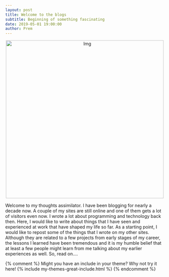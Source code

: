 ```yaml
---
layout: post
title: Welcome to the blogs
subtitle: Beginning of something fascinating
date: 2019-05-01 19:00:00
author: Prem
---
```


<div class="block">
          <center><img src="{{ site.baseurl }}/img/prem.png" alt="Img" style="width:500px;"/></center>
          </div>

Welcome to my thoughts assimilator. I have been blogging for nearly a decade now. A couple of my sites are still online and one of them gets a lot of visitors even now. I wrote a lot about programming and technology back then. Here, I would like to write about things that I have seen and experienced at work that have shaped my life so far. As a starting point, I would like to repost some of the things that I wrote on my other sites. Although they are related to a few projects from early stages of my career, the lessons I learned have been tremendous and it is my humble belief that at least a few people might learn from me talking about my earlier experiences as well. So, read on....

{% comment %}
Might you have an include in your theme? Why not try it here!
{% include my-themes-great-include.html %}
{% endcomment %}

